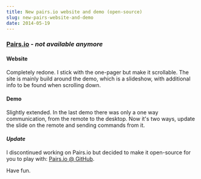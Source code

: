 ```yaml
---
title: New pairs.io website and demo (open-source)
slug: new-pairs-website-and-demo
date: 2014-05-19
---
```


### [Pairs.io](http://pairs.io) - *not available anymore*

#### Website

Completely redone. I stick with the one-pager but make it scrollable. The site
is mainly build around the demo, which is a slideshow, with additional info to
be found when scrolling down.

#### Demo

Slightly extended. In the last demo there was only a one way communication, from
the remote to the desktop. Now it's two ways, update the slide on the remote and
sending commands from it.

#### *Update*

I discontinued working on Pairs.io but decided to make it open-source for you
to play with: [Pairs.io @ GitHub](https://github.com/mustardamus/pairs).

Have fun.
